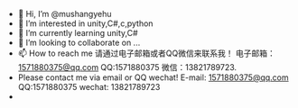 - 👋 Hi, I’m @mushangyehu
- 👀 I’m interested in unity,C#,c,python
- 🌱 I’m currently learning unity,C#
- 💞️ I’m looking to collaborate on ...
- 📫 How to reach me 请通过电子邮箱或者QQ微信来联系我！ 电子邮箱：1571880375@qq.com QQ:1571880375 微信：13821789723.
- Please contact me via email or QQ wechat! E-mail: 1571880375@qq.com QQ:1571880375 wechat: 13821789723
- 

<!---
mushangyehu/mushangyehu is a ✨ special ✨ repository because its `README.md` (this file) appears on your GitHub profile.
You can click the Preview link to take a look at your changes.
--->
